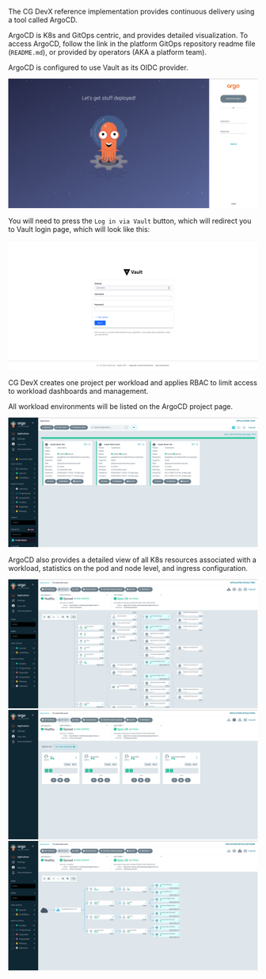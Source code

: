 The CG DevX reference implementation provides continuous delivery using a tool called ArgoCD.

ArgoCD is K8s and GitOps centric, and provides detailed visualization.
To access ArgoCD, follow the link in the platform GitOps repository readme file (`README.md`),
or provided by operators (AKA a platform team).

ArgoCD is configured to use Vault as its OIDC provider.

![argocd_login.png](../../assets/argocd_login.png)

You will need to press the `Log in via Vault` button, which will redirect you to Vault login page,
which will look like this:

<!-- All images on this page can probably be re-shot with a tighter viewport so that the text is larger. -->
![vault_login.png](../../assets/vault_login_userpass.png)

CG DevX creates one project per workload and applies RBAC to limit access to workload dashboards and management.

All workload environments will be listed on the ArgoCD project page.

![argocd_workload.png](../../assets/argocd_workload.png)

ArgoCD also provides a detailed view of all K8s resources associated with a workload,
statistics on the pod and node level, and ingress configuration.

![argocd_workload_environment_tree.png](../../assets/argocd_workload_environment_tree.png)
![argocd_workload_environment_resource.png](../../assets/argocd_workload_environment_resource.png)
![argocd_workload_environment_network.png](../../assets/argocd_workload_environment_network.png)

